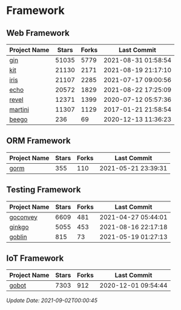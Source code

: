 # Framework

## Web Framework
| Project Name | Stars | Forks | Last Commit |
| ------------ | ----- | ----- | ----------- |
| [gin](https://github.com/gin-gonic/gin) | 51035 | 5779 | 2021-08-31 01:58:54 |
| [kit](https://github.com/go-kit/kit) | 21130 | 2171 | 2021-08-19 21:17:10 |
| [iris](https://github.com/kataras/iris) | 21107 | 2285 | 2021-07-17 09:00:56 |
| [echo](https://github.com/labstack/echo) | 20572 | 1829 | 2021-08-22 17:25:09 |
| [revel](https://github.com/revel/revel) | 12371 | 1399 | 2020-07-12 05:57:36 |
| [martini](https://github.com/go-martini/martini) | 11307 | 1129 | 2017-01-21 21:58:54 |
| [beego](https://github.com/astaxie/beego) | 236 | 69 | 2020-12-13 11:36:23 |

## ORM Framework
| Project Name | Stars | Forks | Last Commit |
| ------------ | ----- | ----- | ----------- |
| [gorm](https://github.com/jinzhu/gorm) | 355 | 110 | 2021-05-21 23:39:31 |

## Testing Framework
| Project Name | Stars | Forks | Last Commit |
| ------------ | ----- | ----- | ----------- |
| [goconvey](https://github.com/smartystreets/goconvey) | 6609 | 481 | 2021-04-27 05:44:01 |
| [ginkgo](https://github.com/onsi/ginkgo) | 5055 | 453 | 2021-08-16 22:17:18 |
| [goblin](https://github.com/franela/goblin) | 815 | 73 | 2021-05-19 01:27:13 |

## IoT Framework
| Project Name | Stars | Forks | Last Commit |
| ------------ | ----- | ----- | ----------- |
| [gobot](https://github.com/hybridgroup/gobot) | 7303 | 912 | 2020-12-01 09:54:44 |

*Update Date: 2021-09-02T00:00:45*